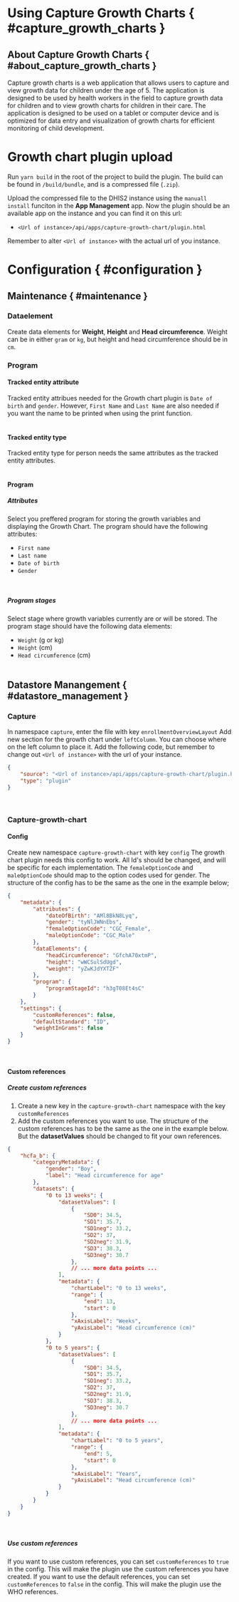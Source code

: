 # Using Capture Growth Charts { #capture_growth_charts } 

## About Capture Growth Charts { #about_capture_growth_charts } 

Capture growth charts is a web application that allows users to capture and view growth data for children under the age of 5. The application is designed to be used by health workers in the field to capture growth data for children and to view growth charts for children in their care. The application is designed to be used on a tablet or computer device and is optimized for data entry and visualization of growth charts for efficient monitoring of child development.

# Growth chart plugin upload
Run `yarn build` in the root of the project to build the plugin. The build can be found in `/build/bundle`, and is a compressed file (`.zip`). <br/>

Upload the compressed file to the DHIS2 instance using the `manuall install` funciton in the **App Management** app. Now the plugin should be an available app on the instance and you can find it on this url: 
- `<Url of instance>/api/apps/capture-growth-chart/plugin.html` 

Remember to alter `<Url of instance>` with the actual url of you instance.
<br />

# Configuration { #configuration }
## Maintenance { #maintenance }

### Dataelement
Create data elements for **Weight**, **Height** and **Head circumference**.
Weight can be in either `gram` or `kg`, but height and head circumference should be in `cm`.
 <br />

### Program
#### Tracked entity attribute
Tracked entity attribues needed for the Growth chart plugin is `Date of birth` and `gender`. However, `First Name` and `Last Name` are also needed if you want the name to be printed when using the print function. <br /> <br />
                    
#### Tracked entity type
Tracked entity type for person needs the same attributes as the tracked entity attributes. <br /> <br />


#### Program     
##### Attributes
Select you preffered program for storing the growth variables and displaying the Growth Chart.
The program should have the following attributes:
- `First name`
- `Last name`
- `Date of birth`
- `Gender`
 <br />

##### Program stages
Select stage where growth variables currently are or will be stored.
The program stage should have the following data elements:
- `Weight` (g or kg)
- `Height` (cm)
- `Head circumference` (cm)
<br /> <br />               
                         
## Datastore Manangement { #datastore_management }
### Capture
In namespace `capture`, enter the file with key `enrollmentOverviewLayout`
Add new section for the growth chart under `leftColumn`. You can choose where on the left column to place it. Add the following code, but remember to change out `<Url of instance>` with the url of your instance.
```json
{
    "source": "<Url of instance>/api/apps/capture-growth-chart/plugin.html",
    "type": "plugin"
}
```
<br />

### Capture-growth-chart
#### Config      
Create new namespace `capture-growth-chart` with key `config`
The growth chart plugin needs this config to work. All Id's should be changed, and will be specific for each implementation. The `femaleOptionCode` and `maleOptionCode` should map to the option codes used for gender. The structure of the config has to be the same as the one in the example below;
```json
{
    "metadata": {
        "attributes": {
            "dateOfBirth": "AMl8BkN8Lyq",
            "gender": "tyNlJWNnEbs",
            "femaleOptionCode": "CGC_Female",
            "maleOptionCode": "CGC_Male"
        },
        "dataElements": {
            "headCircumference": "GfchA70xtmP",
            "height": "wWCSulSdUgd",
            "weight": "yZwKJdYXTZF"
        },
        "program": {
            "programStageId": "h3gT08Et4sC"
        }
    },
    "settings": {
        "customReferences": false,
        "defaultStandard": "ID",
        "weightInGrams": false
    }
}
```    
<br />

#### Custom references
##### Create custom references
1. Create a new key in the `capture-growth-chart` namespace with the key `customReferences`
2. Add the custom references you want to use. The structure of the custom references has to be the same as the one in the example below. But the **datasetValues** should be changed to fit your own references.
```json
{
    "hcfa_b": {
        "categoryMetadata": {
            "gender": "Boy",
            "label": "Head circumference for age"
        },
        "datasets": {
            "0 to 13 weeks": {
                "datasetValues": [
                    {
                        "SD0": 34.5,
                        "SD1": 35.7,
                        "SD1neg": 33.2,
                        "SD2": 37,
                        "SD2neg": 31.9,
                        "SD3": 38.3,
                        "SD3neg": 30.7
                    },
                    // ... more data points ...
                ],
                "metadata": {
                    "chartLabel": "0 to 13 weeks",
                    "range": {
                        "end": 13,
                        "start": 0
                    },
                    "xAxisLabel": "Weeks",
                    "yAxisLabel": "Head circumference (cm)"
                }
            },
            "0 to 5 years": {
                "datasetValues": [
                    {
                        "SD0": 34.5,
                        "SD1": 35.7,
                        "SD1neg": 33.2,
                        "SD2": 37,
                        "SD2neg": 31.9,
                        "SD3": 38.3,
                        "SD3neg": 30.7
                    },
                    // ... more data points ...
                ],
                "metadata": {
                    "chartLabel": "0 to 5 years",
                    "range": {
                        "end": 5,
                        "start": 0
                    },
                    "xAxisLabel": "Years",
                    "yAxisLabel": "Head circumference (cm)"
                }
            }
        }
    }
}
```
<br />

##### Use custom references

If you want to use custom references, you can set `customReferences` to `true` in the config. This will make the plugin use the custom references you have created. If you want to use the default references, you can set `customReferences` to `false` in the config. This will make the plugin use the WHO references. <br /> 